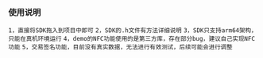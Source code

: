 ### 使用说明
``` 1，直接将SDK拖入到项目中即可 ```
``` 2，SDK的.h文件有方法详细说明 ```
``` 3，SDK只支持arm64架构，只能在真机环境运行 ```
``` 4，demo的NFC功能使用的是第三方库，存在部分bug，建议自己实现NFC功能 ```
``` 5，交易签名功能，目前没有真实数据，无法进行有效测试，后续可能会进行调整 ```
